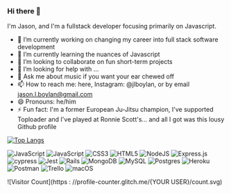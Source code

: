 ### Hi there 👋

I'm Jason, and I'm a fullstack developer focusing primarily on Javascript.

- 🔭 I’m currently working on changing my career into full stack software development
- 🌱 I’m currently learning the nuances of Javascript
- 👯 I’m looking to collaborate on fun short-term projects
- 🤔 I’m looking for help with ...
- 💬 Ask me about music if you want your ear chewed off
- 📫 How to reach me: here, Instagram: @jlboylan, or by email jason.l.boylan@gmail.com
- 😄 Pronouns: he/him
- ⚡ Fun fact: I'm a former European Ju-Jitsu champion, I've supported Toploader and I've played at Ronnie Scott's... and all I got was this lousy Github profile


[![Top Langs](https://github-readme-stats.vercel.app/api/top-langs/?username=anuraghazra)](https://github.com/anuraghazra/github-readme-stats)





![JavaScript](https://img.shields.io/badge/javascript-%23323330.svg?style=for-the-badge&logo=javascript&logoColor=%23F7DF1E)
![JavaScript](https://img.shields.io/badge/javascript-%23323330.svg?style=for-the-badge&logo=javascript&logoColor=%23F7DF1E)
![CSS3](https://img.shields.io/badge/css3-%231572B6.svg?style=for-the-badge&logo=css3&logoColor=white)
![HTML5](https://img.shields.io/badge/html5-%23E34F26.svg?style=for-the-badge&logo=html5&logoColor=white)
![NodeJS](https://img.shields.io/badge/node.js-6DA55F?style=for-the-badge&logo=node.js&logoColor=white)
![Express.js](https://img.shields.io/badge/express.js-%23404d59.svg?style=for-the-badge&logo=express&logoColor=%2361DAFB)
![cypress](https://img.shields.io/badge/-cypress-%23E5E5E5?style=for-the-badge&logo=cypress&logoColor=058a5e)
![Jest](https://img.shields.io/badge/-jest-%23C21325?style=for-the-badge&logo=jest&logoColor=white)
  	![Rails](https://img.shields.io/badge/rails-%23CC0000.svg?style=for-the-badge&logo=ruby-on-rails&logoColor=white)
    	![MongoDB](https://img.shields.io/badge/MongoDB-%234ea94b.svg?style=for-the-badge&logo=mongodb&logoColor=white)
      ![MySQL](https://img.shields.io/badge/mysql-%2300f.svg?style=for-the-badge&logo=mysql&logoColor=white)
      ![Postgres](https://img.shields.io/badge/postgres-%23316192.svg?style=for-the-badge&logo=postgresql&logoColor=white)
      ![Heroku](https://img.shields.io/badge/heroku-%23430098.svg?style=for-the-badge&logo=heroku&logoColor=white)
      ![Postman](https://img.shields.io/badge/Postman-FF6C37?style=for-the-badge&logo=postman&logoColor=white)
      ![Trello](https://img.shields.io/badge/Trello-%23026AA7.svg?style=for-the-badge&logo=Trello&logoColor=white)
      ![macOS](https://img.shields.io/badge/mac%20os-000000?style=for-the-badge&logo=macos&logoColor=F0F0F0)
      
     
![Visitor Count](https : //profile-counter.glitch.me/{YOUR USER}/count.svg)
